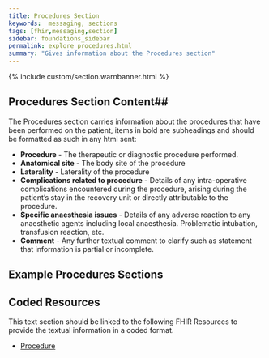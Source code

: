 ```yaml
---
title: Procedures Section
keywords:  messaging, sections
tags: [fhir,messaging,section]
sidebar: foundations_sidebar
permalink: explore_procedures.html
summary: "Gives information about the Procedures section"
---
```


{% include custom/section.warnbanner.html %}

## Procedures Section Content##
The Procedures section carries information about the procedures that have been performed on the patient, items in bold are subheadings and should be formatted as such in any html sent:

- **Procedure** - The therapeutic or diagnostic procedure performed.
- **Anatomical site** - The body site of the procedure
- **Laterality** - Laterality of the procedure
- **Complications related to procedure** - Details of any intra-operative complications encountered during the procedure, arising during the patient’s stay in the recovery unit or directly attributable to the procedure.
- **Specific anaesthesia issues** - Details of any adverse reaction to any anaesthetic agents including local anaesthesia.  Problematic intubation, transfusion reaction, etc.
- **Comment** - Any further textual comment to clarify such as statement that information is partial or incomplete.


##  Example Procedures Sections ##

<script src="https://gist.github.com/IOPS-DEV/9aac8ea1c4e276ff1316608ea53b0c8e.js"></script>

## Coded Resources ##

This text section should be linked to the following FHIR Resources to provide the textual information in a coded format.

- [Procedure](build_procedures.html)










